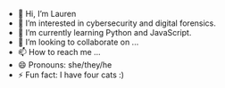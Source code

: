 - 👋 Hi, I’m Lauren
- 👀 I’m interested in cybersecurity and digital forensics. 
- 🌱 I’m currently learning Python and JavaScript. 
- 💞️ I’m looking to collaborate on ...
- 📫 How to reach me ...
- 😄 Pronouns: she/they/he
- ⚡ Fun fact: I have four cats :)

<!---
lengland6/lengland6 is a ✨ special ✨ repository because its `README.md` (this file) appears on your GitHub profile.
You can click the Preview link to take a look at your changes.
--->
